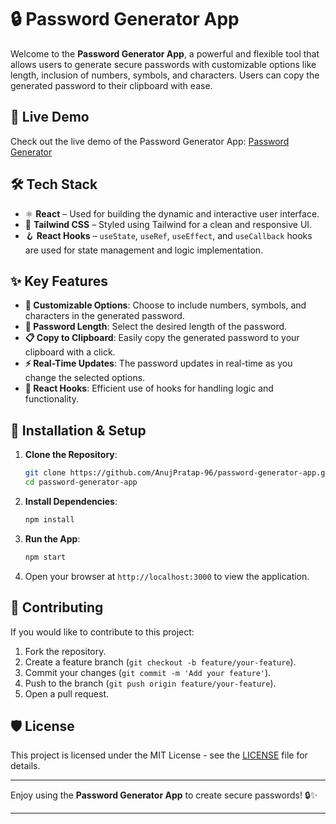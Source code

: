 # 🔒 Password Generator App

Welcome to the **Password Generator App**, a powerful and flexible tool that allows users to generate secure passwords with customizable options like length, inclusion of numbers, symbols, and characters. Users can copy the generated password to their clipboard with ease.

## 🚀 Live Demo

Check out the live demo of the Password Generator App: [Password Generator](https://password-generator-by-aps.netlify.app/)

## 🛠 Tech Stack

- ⚛️ **React** – Used for building the dynamic and interactive user interface.
- 🎨 **Tailwind CSS** – Styled using Tailwind for a clean and responsive UI.
- 🪝 **React Hooks** – `useState`, `useRef`, `useEffect`, and `useCallback` hooks are used for state management and logic implementation.

## ✨ Key Features

- **🔢 Customizable Options**: Choose to include numbers, symbols, and characters in the generated password.
- **🔗 Password Length**: Select the desired length of the password.
- **📋 Copy to Clipboard**: Easily copy the generated password to your clipboard with a click.
- **⚡ Real-Time Updates**: The password updates in real-time as you change the selected options.
- **🧠 React Hooks**: Efficient use of hooks for handling logic and functionality.

## 🔧 Installation & Setup

1. **Clone the Repository**:
    ```bash
    git clone https://github.com/AnujPratap-96/password-generator-app.git
    cd password-generator-app
    ```

2. **Install Dependencies**:
    ```bash
    npm install
    ```

3. **Run the App**:
    ```bash
    npm start
    ```

4. Open your browser at `http://localhost:3000` to view the application.

## 🤝 Contributing

If you would like to contribute to this project:
1. Fork the repository.
2. Create a feature branch (`git checkout -b feature/your-feature`).
3. Commit your changes (`git commit -m 'Add your feature'`).
4. Push to the branch (`git push origin feature/your-feature`).
5. Open a pull request.

## 🛡 License

This project is licensed under the MIT License - see the [LICENSE](LICENSE) file for details.

---

Enjoy using the **Password Generator App** to create secure passwords! 🔒✨

--- 

